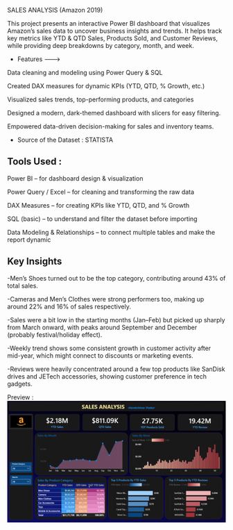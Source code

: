 SALES ANALYSIS (Amazon 2019) 

This project presents an interactive Power BI dashboard that visualizes Amazon’s sales data to uncover business insights and trends. 
It helps track key metrics like YTD & QTD Sales, Products Sold, and Customer Reviews, while providing deep breakdowns by category, month, and week.


* Features --->

Data cleaning and modeling using Power Query & SQL

Created DAX measures for dynamic KPIs (YTD, QTD, % Growth, etc.)

Visualized sales trends, top-performing products, and categories

Designed a modern, dark-themed dashboard with slicers for easy filtering.

Empowered data-driven decision-making for sales and inventory teams.

* Source of the Dataset : STATISTA
  
## Tools Used :
Power BI – for dashboard design & visualization

Power Query / Excel – for cleaning and transforming the raw data

DAX Measures – for creating KPIs like YTD, QTD, and % Growth

SQL (basic) – to understand and filter the dataset before importing

Data Modeling & Relationships – to connect multiple tables and make the report dynamic

 ## Key Insights

-Men’s Shoes turned out to be the top category, contributing around 43% of total sales.

-Cameras and Men’s Clothes were strong performers too, making up around 22% and 16% of sales respectively.

-Sales were a bit low in the starting months (Jan–Feb) but picked up sharply from March onward, with peaks around September and December (probably festival/holiday effect).

-Weekly trend shows some consistent growth in customer activity after mid-year, which might connect to discounts or marketing events.

-Reviews were heavily concentrated around a few top products like SanDisk drives and JETech accessories, showing customer preference in tech gadgets.

Preview :
![Dashboard Preview](https://github.com/purplesunflower0/Sales-Dashboard/blob/main/Amazon-Sales_powerBI.gif)

